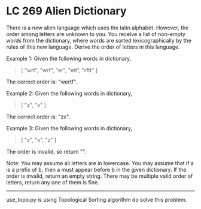 # LC 269 Alien Dictionary

There is a new alien language which uses the latin alphabet. However, the order among letters are unknown to you. You receive a list of non-empty words from the dictionary, where words are sorted lexicographically by the rules of this new language. Derive the order of letters in this language.

Example 1:
Given the following words in dictionary,

> [
>  "wrt",
>  "wrf",
>  "er",
>  "ett",
>  "rftt"
> ]

The correct order is: "wertf".

Example 2:
Given the following words in dictionary,

> [
>  "z",
>  "x"
> ]

The correct order is: "zx".

Example 3:
Given the following words in dictionary,

> [
>  "z",
>  "x",
>  "z"
> ]

The order is invalid, so return "".

Note:
You may assume all letters are in lowercase.
You may assume that if a is a prefix of b, then a must appear before b in the given dictionary.
If the order is invalid, return an empty string.
There may be multiple valid order of letters, return any one of them is fine.


---

use_topo.py is using Topological Sorting algorithm do solve this problem. 
